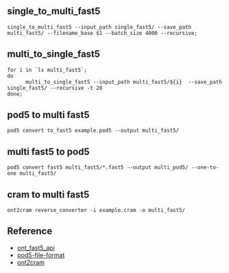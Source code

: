 ## single_to_multi_fast5
```
single_to_multi_fast5 --input_path single_fast5/ --save_path multi_fast5/ --filename_base $1 --batch_size 4000 --recursive; 
```

## multi_to_single_fast5
```
for i in `ls multi_fast5`;
do 
      multi_to_single_fast5 --input_path multi_fast5/${i}  --save_path single_fast5/ --recursive -t 20
done;
```

## pod5 to multi fast5
```
pod5 convert to_fast5 example.pod5 --output multi_fast5/
```

## multi fast5 to pod5
```
pod5 convert fast5 multi_fast5/*.fast5 --output multi_pod5/ --one-to-one multi_fast5/
```

## cram to multi fast5
```
ont2cram reverse_converter -i example.cram -o multi_fast5/
```

## Reference

- [ont_fast5_api](https://github.com/nanoporetech/ont_fast5_api)
- [pod5-file-format](https://pod5-file-format.readthedocs.io/en/0.1.21/docs/tools.html)
- [ont2cram](https://github.com/EGA-archive/ont2cram)
